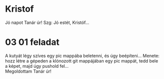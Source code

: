 # Kristof
Jó napot Tanár úr!
Szg: Jó estét, Kristóf... 

# 03 01 feladat
A kutyát légy szíves egy pic mappába beletenni, és úgy beépíteni...
Menete: hozz létre a gépeden a klónozott git mappájában egy pic mappát, tedd bele a képet, majd úgy pushold fel...
<br> Megoldottam Tanár úr!